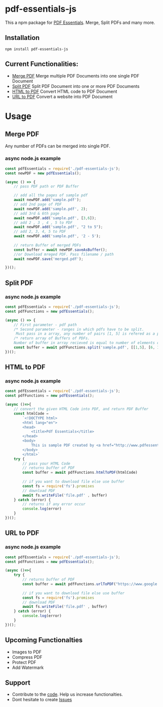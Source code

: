 # pdf-essentials-js
This a npm package for [PDF Essentials](https://www.pdfessentials.com). Merge, Split PDFs and many more.

## Installation
`npm install pdf-essentials-js`

## Current Functionalities:
- [Merge PDF](#h2merge-pdfh2)
    Merge multiple PDF Documents into one single PDF Document
- [Split PDF](#h2split-pdfh2)
    Split PDF Document into one or more PDF Documents
- [HTML to PDF](#h2html-to-pdfh2)
    Convert HTML code to PDF Document
- [URL to PDF](#h2url-to-pdfh2)
    Convert a website into PDF Document

## <h1>Usage</h1>

## <h2>Merge PDF</h2>
Any number of PDFs can be merged into single PDF.
### async node.js example
```js
const pdfEssentials = require('./pdf-essentials-js');
const newPDF = new pdfEssentials();

(async () => {
    // pass PDF path or PDF Buffer

    // add all the pages of sample pdf
    await newPDF.add('sample.pdf');
    // add 2nd page of PDF
    await newPDF.add('sample.pdf', 2);
    // add 3rd & 6th page
    await newPDF.add('sample.pdf', [3,6]);
    // add 2 , 3 , 4 , 5 to PDF
    await newPDF.add('sample.pdf', "2 to 5");
    // add 2, 3, 4, 5 to PDF
    await newPDF.add('sample.pdf', '2 - 5');
    
    // return Buffer of merged PDFs
    const buffer = await newPDF.saveAsBuffer();
    //or Download mreged PDF. Pass filename / path 
    await newPDF.save('merged.pdf');

})();
```

## <h2>Split PDF</h2>

### async node.js example
```js
const pdfEssentials = require('./pdf-essentials-js');
const pdfFunctions = new pdfEssentials();

(async () => {
    // First parameter - pdf path
    /* Second parameter - ranges in which pdfs have to be split. 
     Must pass in a array, any number of pairs [1, 5] is refered as a pair. */ 
    /* return array of Buffers of PDFs. 
    Number of buffer in array recieved is equal to number of elements of pairs in array we passed. */
    const buffer = await pdfFunctions.split('sample.pdf', [[1,5], [6, 10]]);
})();
```

## <h2>HTML to PDF</h2>

### async node.js example
```js
const pdfEssentials = require('./pdf-essentials-js');
const pdfFunctions = new pdfEssentials();

(async ()=>{
    // convert the given HTML Code into PDF, and return PDF Buffer
    const htmlCode = 
        `<!DOCTYPE html>
        <html lang="en">
        <head>
            <title>Pdf Essentials</title>
        </head>
        <body>
            This is sample PDF created by <a href="http://www.pdfessentials.com">PDF Essentials</a> 
        </body>
        </html>`
    try {
        // pass your HTML Code
        // returns buffer of PDF
        const buffer = await pdfFunctions.htmlToPDF(htmlCode)
    
        // if you want to download file else use buffer
        const fs = require('fs').promises
        // download PDF 
        await fs.writeFile('file.pdf' , buffer)
    } catch (error) {
        // returns if any error occur
        console.log(error)
    }
})();
```

## <h2>URL to PDF</h2>

### async node.js example

```js
const pdfEssentials = require('./pdf-essentials-js');
const pdfFunctions = new pdfEssentials();

(async ()=>{
    try {
        // returns buffer of PDF
        const buffer = await pdfFunctions.urlToPDF("https://www.google.com");
        
        // if you want to download file else use buffer
        const fs = require('fs').promises
        // download PDF 
        await fs.writeFile('file.pdf' , buffer)
    } catch (error) {
        console.log(error)
    }
})();
```

## Upcoming Functionalties
- Images to PDF
- Compress PDF
- Protect PDF
- Add Watermark

## Support
- Contribute to the [code](https://github.com/bhavuk2002/pdf-essentials-js). Help us increase functionalties.
- Dont hesitate to create [Issues](https://github.com/bhavuk2002/pdf-essentials-js/issues/new)